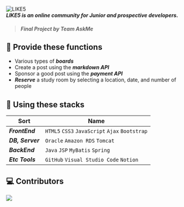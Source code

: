 ![LIKE5](https://imgur.com/Vl4bECE.png "LIKE5 Logo")  
**_LIKE5 is an online community for Junior and prospective developers._**

> ##### _Final Project by Team AskMe_

## :gift: Provide these functions

- Various types of **_boards_**
- Create a post using the **_markdown API_**
- Sponsor a good post using the **_payment API_**
- **_Reserve_** a study room by selecting a location, date, and number of people

## :gem: Using these stacks

| Sort             | Name                                           |
| ---------------- | ---------------------------------------------- |
| **_FrontEnd_**   | `HTML5` `CSS3` `JavaScript` `Ajax` `Bootstrap` |
| **_DB, Server_** | `Oracle` `Amazon RDS` `Tomcat`                 |
| **_BackEnd_**    | `Java` `JSP` `MyBatis` `Spring`                |
| **_Etc Tools_**  | `GitHub` `Visual Studio Code` `Notion`         |

## :computer: Contributors

<a href="https://github.com/hansololiviakim/like5/graphs/contributors">
  <img src="https://contrib.rocks/image?repo=hansololiviakim/like5" />
</a>
